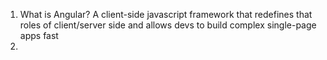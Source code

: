 1. What is Angular?
A client-side javascript framework that redefines that roles of client/server side and allows devs to build complex single-page apps fast
1.
